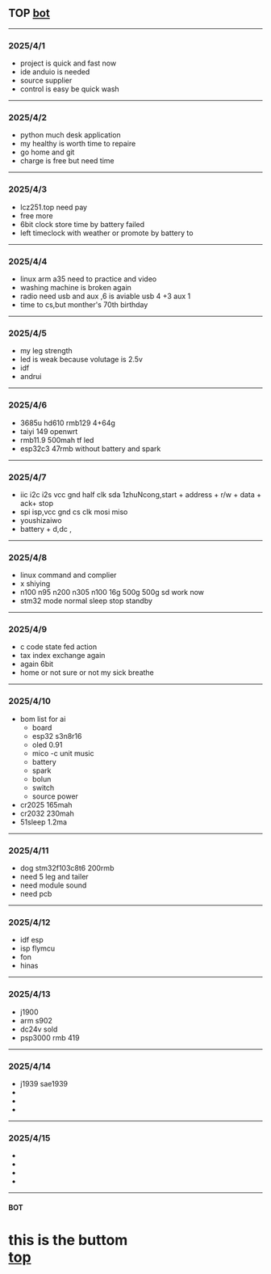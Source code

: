 ## TOP [bot](#bot)
---
### 2025/4/1
- project is quick and fast now
- ide  anduio is needed
- source supplier
- control is easy be quick wash
---
### 2025/4/2
- python much desk application
- my healthy is worth time to repaire
- go home and git
- charge is free but need time
---
### 2025/4/3
- lcz251.top need pay
- free more
- 6bit clock store time by battery failed
- left timeclock with weather or promote by battery to 
---
### 2025/4/4
- linux arm a35 need to practice and video
- washing machine is broken again
- radio need usb and aux ,6 is aviable usb 4 +3 aux 1 
- time to cs,but monther's 70th birthday
---
### 2025/4/5
- my leg strength
- led is weak because volutage is 2.5v
- idf
- andrui
---
### 2025/4/6
- 3685u hd610 rmb129 4+64g 
- taiyi 149 openwrt
- rmb11.9 500mah tf led 
- esp32c3 47rmb without battery and spark
---
### 2025/4/7
- iic i2c i2s vcc gnd half clk sda 1zhuNcong,start + address + r/w + data + ack+ stop
- spi isp,vcc gnd cs clk mosi miso
- youshizaiwo
- battery + d,dc ,
---
### 2025/4/8
- linux command and complier
- x shiying 
- n100 n95 n200 n305 n100 16g 500g 500g sd work now
- stm32 mode normal sleep stop standby
---
### 2025/4/9
- c code state fed action
- tax index exchange again
- again 6bit
- home or not sure or not my sick breathe
---
### 2025/4/10
- bom list for ai 
  - board
  - esp32 s3n8r16
  - oled 0.91
  - mico
  -c unit music
  - battery
  - spark
  - bolun
  - switch
  - source power
- cr2025 165mah
- cr2032 230mah
- 51sleep 1.2ma
---
### 2025/4/11
- dog stm32f103c8t6 200rmb
- need 5 leg and tailer
- need module sound
- need pcb
---
### 2025/4/12
- idf esp
- isp flymcu 
- fon
- hinas
---
### 2025/4/13
- j1900
- arm s902
- dc24v sold
- psp3000 rmb 419
---
### 2025/4/14
- j1939 sae1939
-
-
-
---
### 2025/4/15
-
-
-
-
---
#### BOT    
this is the buttom   
[top](#top)
=========
